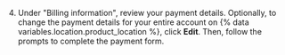 4. Under "Billing information", review your payment details. Optionally, to change the payment details for your entire account on {% data variables.location.product_location %}, click **Edit**. Then, follow the prompts to complete the payment form.
